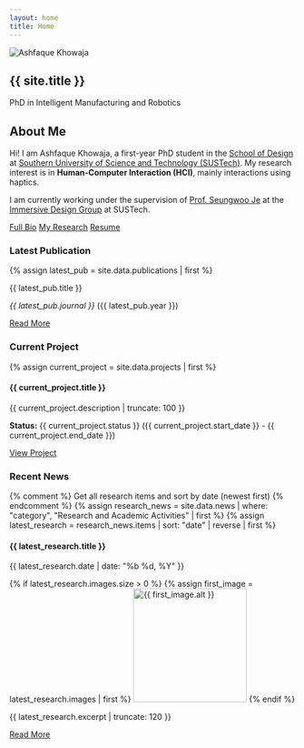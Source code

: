 ```yaml
---
layout: home
title: Home
---
```


<section class="hero">
  <div class="hero-content">
   <div class="profile-image">
  <div class="profile-image-container">
    <img src="{{ 'assets/img/Profile.png' | relative_url }}" alt="Ashfaque Khowaja">
  </div>
</div>
    <h1>{{ site.title }}</h1>
    <p class="subtitle">PhD in Intelligent Manufacturing and Robotics</p>
  </div>
</section>

<section class="about">
  <h2>About Me</h2>
  <p>Hi! I am Ashfaque Khowaja, a first-year PhD student in the <a href="https://designschool.sustech.edu.cn/">School of Design</a> at <a href="http://www.sustech.edu.cn/en/">Southern University of Science and Technology (SUSTech)</a>. My research interest is in <strong>Human-Computer Interaction (HCI)</strong>, mainly interactions using haptics.</p>

<p>I am currently working under the supervision of <a href="https://immersivedesignresearch.com/seungwoo">Prof. Seungwoo Je</a> at the <a href="https://immersivedesignresearch.com/">Immersive Design Group</a> at SUSTech.</p>
  
  <div class="quick-links">
    <a href="/about" class="button">Full Bio</a>
    <a href="/research" class="button">My Research</a>
    <a href="{{ '/assets/CV.pdf' | relative_url }}" class="button">Resume</a>
  </div>
</section>

<section class="highlights">
  <div class="highlight-box">
    <h3>Latest Publication</h3>
    {% assign latest_pub = site.data.publications | first %}
    <p>{{ latest_pub.title }}</p>
    <p><em>{{ latest_pub.journal }}</em> ({{ latest_pub.year }})</p>
    <a href="{{ latest_pub.link }}" class="button small">Read More</a>
  </div>
  
  <div class="highlight-box">
  <h3>Current Project</h3>
  {% assign current_project = site.data.projects | first %}
  <h4>{{ current_project.title }}</h4>
  <p>{{ current_project.description | truncate: 100 }}</p>
  <p><strong>Status:</strong> {{ current_project.status }} ({{ current_project.start_date }} - {{ current_project.end_date }})</p>
  <a href="/projects" class="button small">View Project</a>
  </div>
  
<div class="highlight-box">
  <h3>Recent News</h3>
  {% comment %} Get all research items and sort by date (newest first) {% endcomment %}
  {% assign research_news = site.data.news | where: "category", "Research and Academic Activities" | first %}
  {% assign latest_research = research_news.items | sort: "date" | reverse | first %}
  
  <h4>{{ latest_research.title }}</h4>
  <p class="news-date">{{ latest_research.date | date: "%b %d, %Y" }}</p>
  
  <div class="news-images">
    {% if latest_research.images.size > 0 %}
      {% assign first_image = latest_research.images | first %}
      <img src="{{ first_image.path | relative_url }}" 
           alt="{{ first_image.alt }}" 
           width="200"
           class="news-thumbnail"
           loading="lazy">
    {% endif %}
  </div>
  
  <p class="news-excerpt">{{ latest_research.excerpt | truncate: 120 }}</p>
  
  <a href="{{ latest_research.url | default: '/news/' }}" class="button small">
    Read More
  </a>
</div>
</section>